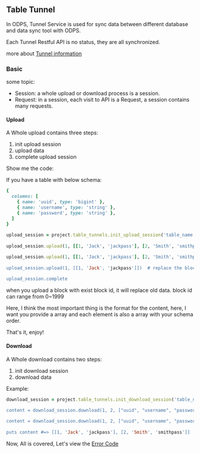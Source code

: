 ## Table Tunnel

In ODPS, Tunnel Service is used for sync data between different database and data sync tool with ODPS.

Each Tunnel Restful API is no status, they are all synchronized.

more about [Tunnel information](http://repo.aliyun.com/api-doc/Tunnel/tunnel_brief/index.html)


### Basic

some topic:

+ Session: a whole upload or download process is a session.
+ Request: in a session, each visit to API is a Request, a session contains many requests.

#### Upload

A Whole upload contains three steps:

1. init upload session
2. upload data
3. complete upload session


Show me the code:

If you have a table with below schema:

```ruby
{
  columns: [
    { name: 'uuid', type: 'bigint' },
    { name: 'username', type: 'string' },
    { name: 'password', type: 'string' },
  ]
}
	
upload_session = project.table_tunnels.init_upload_session('table_name', { part: 'value' })
    
upload_session.upload(1, [[1, 'Jack', 'jackpass'], [2, 'Smith', 'smithpass']])

upload_session.upload(1, [[1, 'Jack', 'jackpass'], [2, 'Smith', 'smithpass']], 'snappy) # use x-snappy-framedd encoding for upload, current we support zlib/deflate, snappy and raw(default) now.
    
upload_session.upload(1, [[1, 'Jack', 'jackpass']])  # replace the block 1
    
upload_session.complete
```
    

when you upload a block with exist block id, it will replace old data. block id can range from 0~1999

Here, I think the most important thing is the format for the content, here, I want you provide a array and each element is also a array with your schema order.
    
That's it, enjoy!    

#### Download

A Whole download contains two steps:

1. init download session
2. download data


Example:

```ruby
download_session = project.table_tunnels.init_download_session('table_name, { part: 'value' })
    
content = download_session.download(1, 2, ["uuid", "username", "password"])

content = download_session.download(1, 2, ["uuid", "username", "password"], 'snappy') # here, we support deflate, snappy and raw(default) for Accept-Encoding too.
    
puts content #=> [[1, 'Jack', 'jackpass'], [2, 'Smith', 'smithpass']]
```


Now, All is covered, Let's view the [Error Code](./error.md)    
    
